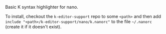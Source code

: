 Basic K syntax highlighter for nano.

To install, checkout the ``k-editor-support`` repo to some ``<path>`` and then add ``include "<path>/k-editor-support/nano/k.nanorc"`` to the file ``~/.nanorc`` (create it if it doesn't exist).
